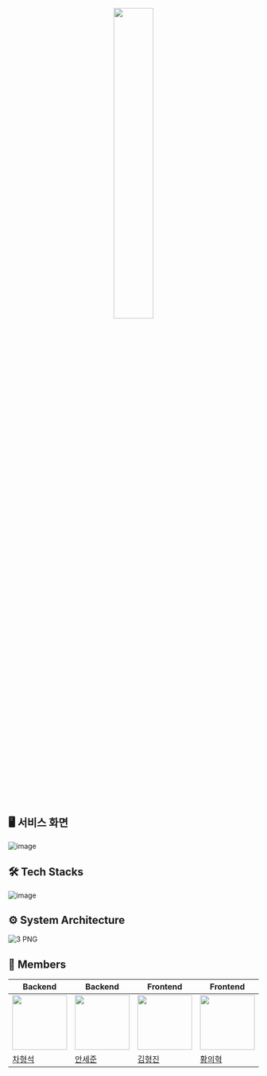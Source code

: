 
<p align="center">
<img src="https://github.com/Team-Shoppy/shoppy-backend/assets/29851990/3c5a26eb-3080-4189-8c19-1da0e47f6883" width="40%" height="40%">
</p>

<br>


## 🖥 서비스 화면

![image](https://github.com/Team-Shoppy/.github/assets/29851990/c5c5e239-742a-48af-8d2f-bb099134a8c7)

## 🛠 Tech Stacks

![image](https://github.com/Team-Shoppy/.github/assets/29851990/468c198f-748c-4402-a3d3-46956c37d0e3)


## ⚙️ System Architecture

![3 PNG](https://github.com/Team-Shoppy/.github/assets/29851990/2266139f-ebd1-43bb-81d1-31d8306d5b01)

## 👥 Members

|Backend|Backend|Frontend|Frontend|
|------|------|------|------|
|<img src="https://github.com/Team-Shoppy/.github/assets/29851990/2d1d82ba-f13f-410e-acf3-5f7875391c38" width=110px height=110px>|<img src="https://github.com/Team-Shoppy/.github/assets/29851990/6b2325ee-aad5-49c0-96a6-80a527e05b0b" width=110px height=110px>|<img src="https://github.com/Team-Shoppy/.github/assets/29851990/d70efb12-daf9-4ce7-944e-ac3885f23357" width=110px height=110px>|<img src="https://github.com/Team-Shoppy/.github/assets/29851990/148fdb73-a51f-478a-b92c-61adeaf2dec0" width=110px height=110px>|
|[차형석](https://github.com/chahyoungseok)|[안세준](https://github.com/asjjun)|[김형진](https://github.com/HyeongjinKim98)|[황의혁](https://github.com/Hwang-uihyuk)|

<br><br>
